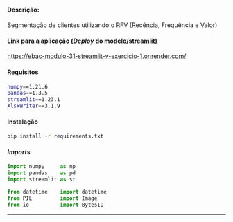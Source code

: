 #### **Descrição:**
Segmentação de clientes utilizando o RFV (Recência, Frequência e Valor)

#### Link para a aplicação (*Deploy* do modelo/streamlit)
https://ebac-modulo-31-streamlit-v-exercicio-1.onrender.com/

#### Requisitos
```bash
numpy==1.21.6
pandas==1.3.5
streamlit==1.23.1
XlsxWriter==3.1.9
```

#### Instalação
```bash
pip install -r requirements.txt
```

#### *Imports*
```python
import numpy     as np
import pandas    as pd
import streamlit as st

from datetime    import datetime
from PIL         import Image
from io          import BytesIO
```

---
